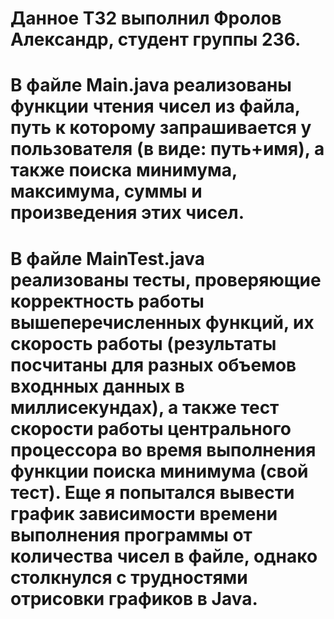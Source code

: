 # Данное ТЗ2 выполнил Фролов Александр, студент группы 236.
# В файле Main.java реализованы функции чтения чисел из файла, путь к которому запрашивается у пользователя (в виде: путь+имя), а также поиска минимума, максимума, суммы и произведения этих чисел.
# В файле MainTest.java реализованы тесты, проверяющие корректность работы вышеперечисленных функций, их скорость работы (результаты посчитаны для разных объемов входнных данных в миллисекундах), а также тест скорости работы центрального процессора во время выполнения функции поиска минимума (свой тест). Еще я попытался вывести график зависимости времени выполнения программы от количества чисел в файле, однако столкнулся с трудностями отрисовки графиков в Java.
